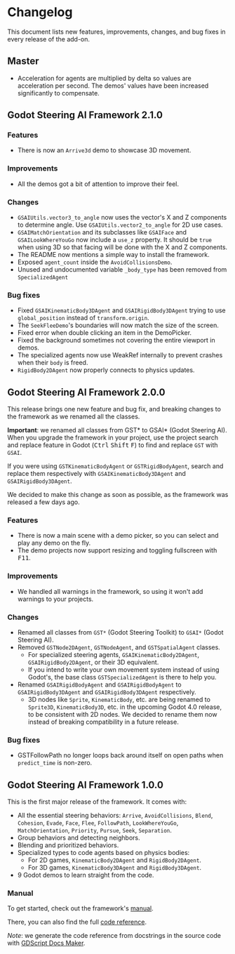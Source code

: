 # Changelog #

This document lists new features, improvements, changes, and bug fixes in every release of the add-on.

## Master ##

- Acceleration for agents are multiplied by delta so values are acceleration per second. The demos' values have been increased significantly to compensate.

## Godot Steering AI Framework 2.1.0 ##

### Features ###

- There is now an `Arrive3d` demo to showcase 3D movement.

### Improvements ###

- All the demos got a bit of attention to improve their feel.

### Changes ###

- `GSAIUtils.vector3_to_angle` now uses the vector's X and Z components to determine angle. Use `GSAIUtils.vector2_to_angle` for 2D use cases.
- `GSAIMatchOrientation` and its subclasses like `GSAIFace` and `GSAILookWhereYouGo` now include a `use_z` property. It should be `true` when using 3D so that facing will be done with the X and Z components.
- The README now mentions a simple way to install the framework.
- Exposed `agent_count` inside the `AvoidCollisionsDemo`.
- Unused and undocumented variable `_body_type` has been removed from `SpecializedAgent`

### Bug fixes ###

- Fixed `GSAIKinematicBody3DAgent` and `GSAIRigidBody3DAgent` trying to use `global_position` instead of `transform.origin`.
- The `SeekFleeDemo`'s boundaries will now match the size of the screen.
- Fixed error when double clicking an item in the DemoPicker.
- Fixed the background sometimes not covering the entire viewport in demos.
- The specialized agents now use WeakRef internally to prevent crashes when their `body` is freed.
- `RigidBody2DAgent` now properly connects to physics updates.

## Godot Steering AI Framework 2.0.0 ##

This release brings one new feature and bug fix, and breaking changes to the framework as we renamed all the classes.

**Important**: we renamed all classes from GST\* to GSAI\* (Godot Steering AI). When you upgrade the framework in your project, use the project search and replace feature in Godot (<kbd>Ctrl</kbd> <kbd>Shift</kbd> <kbd>F</kbd>) to find and replace `GST` with `GSAI`.

If you were using `GSTKinematicBodyAgent` or `GSTRigidBodyAgent`, search and replace them respectively with `GSAIKinematicBody3DAgent` and `GSAIRigidBody3DAgent`.

We decided to make this change as soon as possible, as the framework was released a few days ago.

### Features ###

- There is now a main scene with a demo picker, so you can select and play any demo on the fly.
- The demo projects now support resizing and toggling fullscreen with <kbd>F11</kbd>.

### Improvements ###

- We handled all warnings in the framework, so using it won't add warnings to your projects.

### Changes ###

- Renamed all classes from `GST*` (Godot Steering Toolkit) to `GSAI*` (Godot Steering AI).
- Removed `GSTNode2DAgent`, `GSTNodeAgent`, and `GSTSpatialAgent` classes.
    - For specialized steering agents, `GSAIKinematicBody2DAgent`, `GSAIRigidBody2DAgent`, or their 3D equivalent. 
    - If you intend to write your own movement system instead of using Godot's, the base class `GSTSpecializedAgent` is there to help you.
- Renamed `GSAIRigidBodyAgent` and `GSAIRigidBodyAgent` to `GSAIRigidBody3DAgent` and `GSAIRigidBody3DAgent` respectively.
    - 3D nodes like `Sprite`, `KinematicBody`, etc. are being renamed to `Sprite3D`, `KinematicBody3D`, etc. in the upcoming Godot 4.0 release, to be consistent with 2D nodes. We decided to rename them now instead of breaking compatibility in a future release.

### Bug fixes ###

- GSTFollowPath no longer loops back around itself on open paths when `predict_time` is non-zero.

## Godot Steering AI Framework 1.0.0 ##

This is the first major release of the framework. It comes with:

- All the essential steering behaviors: `Arrive`, `AvoidCollisions`, `Blend`, `Cohesion`, `Evade`, `Face`, `Flee`, `FollowPath`, `LookWhereYouGo`, `MatchOrientation`, `Priority`, `Pursue`, `Seek`, `Separation`.
- Group behaviors and detecting neighbors.
- Blending and prioritized behaviors.
- Specialized types to code agents based on physics bodies:
    - For 2D games, `KinematicBody2DAgent` and `RigidBody2DAgent`.
    - For 3D games, `KinematicBody3DAgent` and `RigidBody3DAgent`.
- 9 Godot demos to learn straight from the code.

### Manual ###

To get started, check out the framework's [manual](https://www.gdquest.com/docs/godot-steering-toolkit/).

There, you can also find the full [code reference](https://www.gdquest.com/docs/godot-steering-toolkit/reference/).

*Note*: we generate the code reference from docstrings in the source code with [GDScript Docs Maker](https://github.com/GDQuest/gdscript-docs-maker).

